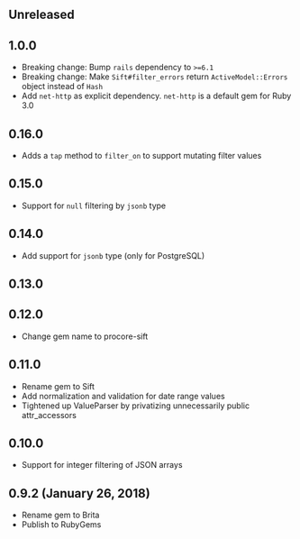 ## Unreleased

## 1.0.0

- Breaking change: Bump `rails` dependency to `>=6.1`
- Breaking change: Make `Sift#filter_errors` return `ActiveModel::Errors` object instead of `Hash`
- Add `net-http` as explicit dependency. `net-http` is a default gem for Ruby 3.0

## 0.16.0

- Adds a `tap` method to `filter_on` to support mutating filter values

## 0.15.0

- Support for `null` filtering by `jsonb` type

## 0.14.0

- Add support for `jsonb` type (only for PostgreSQL)

## 0.13.0

## 0.12.0

- Change gem name to procore-sift

## 0.11.0

- Rename gem to Sift
- Add normalization and validation for date range values
- Tightened up ValueParser by privatizing unnecessarily public attr_accessors

## 0.10.0

- Support for integer filtering of JSON arrays

## 0.9.2 (January 26, 2018)

- Rename gem to Brita
- Publish to RubyGems
